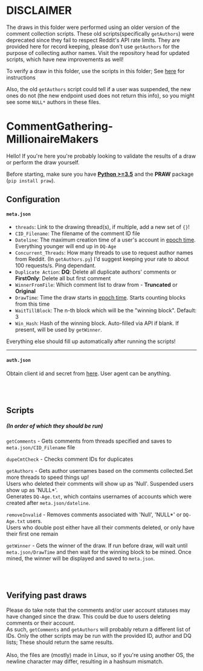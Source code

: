 # DISCLAIMER
The draws in this folder were performed using an older version of the comment collection scripts. 
These old scripts(specifically `getAuthors`) were deprecated since they fail to respect Reddit's API rate limits. 
They are provided here for record keeping, please don't use `getAuthors` for the purpose of collecting author names.
Visit the repository head for updated scripts, which have new improvements as well!
 
To verify a draw in this folder, use the scripts in this folder; See [here](#Verifying-past-draws) for instructions

Also, the old `getAuthors` script could tell if a user was suspended, the new ones do not 
(the new endpoint used does not return this info), so you might see some `NULL*` authors in these files.

# CommentGathering-MillionaireMakers
Hello! If you're here you're probably looking to validate the results of a draw or perform the draw yourself. 

Before starting, make sure you have **[Python >=3.5][py-org]** and the **PRAW** package (`pip install praw`). 

## Configuration
#### `meta.json`
  - `threads`: Link to the drawing thread(s), if multiple, add a new set of `{}`!
  - `CID_Filename`: The filename of the comment ID file
  - `Dateline`: The maximum creation time of a user's account in [epoch time]. Everything younger will end up in `DQ-Age`
  - `Concurrent_Threads`: How many threads to use to request author names from Reddit. (In `getAuthors.py`)
                          I'd suggest keeping your rate to about 100 requests/s. Ping dependant.
  - `Duplicate Action`: **DQ**: Delete all duplicate authors' comments or **FirstOnly**: Delete all but first comment 
  - `WinnerFromFile`: Which comment list to draw from - **Truncated** or **Original**
  - `DrawTime`: Time the draw starts in [epoch time]. Starts counting blocks from this time
  - `WaitTillBlock`: The n-th block which will be the "winning block". Default: 3 
  - `Win_Hash`: Hash of the winning block. Auto-filled via API if blank. If present, will be used by `getWinner`.

Everything else should fill up automatically after running the scripts!

---  

#### `auth.json`
Obtain client id and secret from [here](https://www.reddit.com/prefs/apps/). User agent can be anything.

<br/><br/>

## Scripts
##### (In order of which they should be run)
`getComments` - Gets comments from threads specified and saves to `meta.json/CID_Filename` file

`dupeCmtCheck` - Checks comment IDs for duplicates

`getAuthors` - Gets author usernames based on the comments collected.Set more threads to speed things up!
<br/>Users who deleted their comments will show up as 'Null'. Suspended users show up as 'NULL*'.
<br/>Generates `DQ-Age.txt`, which contains usernames of accounts which were created after `meta.json/dateline`.

`removeInvalid` - Removes comments associated with 'Null', 'NULL*' or `DQ-Age.txt` users.
<br/>Users who double post either have all their comments deleted, or only have their first one remain

`getWinner` - Gets the winner of the draw. If run before draw, will wait until `meta.json/DrawTime` and then wait for the winning block to be mined. 
Once mined, the winner will be displayed and saved to `meta.json`. 

<br/><br/>

## Verifying past draws
Please do take note that the comments and/or user account statuses may have changed since the draw. This could be due to users deleting comments or their account.
<br/>As such, `getComments` and `getAuthors` will probably return a different list of IDs. Only the other scripts may be run with the provided ID, author and DQ lists; These should return the same results.
<br/>
<br/>Also, the files are (mostly) made in Linux, so if you're using another OS, the newline character may differ, resulting in a hashsum mismatch. 

[py-org]: <https://www.python.org/downloads/>
[epoch time]: <https://www.epochconverter.com/>
